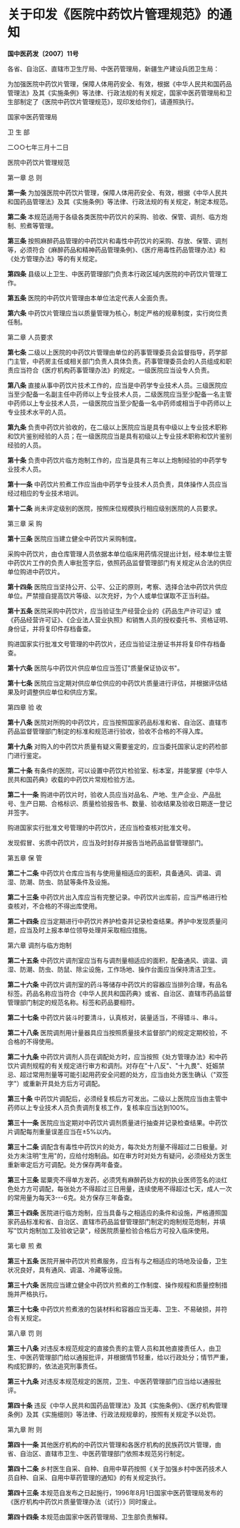 # 关于印发《医院中药饮片管理规范》的通知

**国中医药发〔2007〕11号**

各省、自治区、直辖市卫生厅局、中医药管理局，新疆生产建设兵团卫生局：

为加强医院中药饮片管理，保障人体用药安全、有效，根据《中华人民共和国药品管理法》及其《实施条例》等法律、行政法规的有关规定，国家中医药管理局和卫生部制定了《医院中药饮片管理规范》，现印发给你们，请遵照执行。

国家中医药管理局

卫 生 部

二○○七年三月十二日

医院中药饮片管理规范

第一章 总 则

**第一条** 为加强医院中药饮片管理，保障人体用药安全、有效，根据《中华人民共和国药品管理法》及其《实施条例》等法律、行政法规的有关规定，制定本规范。

**第二条** 本规范适用于各级各类医院中药饮片的采购、验收、保管、调剂、临方炮制、煎煮等管理。

**第三条** 按照麻醉药品管理的中药饮片和毒性中药饮片的采购、存放、保管、调剂等，必须符合《麻醉药品和精神药品管理条例》、《医疗用毒性药品管理办法》和《处方管理办法》等的有关规定。

**第四条** 县级以上卫生、中医药管理部门负责本行政区域内医院的中药饮片管理工作。

**第五条** 医院的中药饮片管理由本单位法定代表人全面负责。

**第六条** 中药饮片管理应当以质量管理为核心，制定严格的规章制度，实行岗位责任制。

第二章 人员要求

**第七条** 二级以上医院的中药饮片管理由单位的药事管理委员会监督指导，药学部门主管，中药房主任或相关部门负责人具体负责。药事管理委员会的人员组成和职责应当符合《医疗机构药事管理办法》的规定。一级医院应当设专人负责。

**第八条** 直接从事中药饮片技术工作的，应当是中药学专业技术人员。三级医院应当至少配备一名副主任中药师以上专业技术人员，二级医院应当至少配备一名主管中药师以上专业技术人员，一级医院应当至少配备一名中药师或相当于中药师以上专业技术水平的人员。

**第九条** 负责中药饮片验收的，在二级以上医院应当是具有中级以上专业技术职称和饮片鉴别经验的人员；在一级医院应当是具有初级以上专业技术职称和饮片鉴别经验的人员。

**第十条** 负责中药饮片临方炮制工作的，应当是具有三年以上炮制经验的中药学专业技术人员。

**第十一条** 中药饮片煎煮工作应当由中药学专业技术人员负责，具体操作人员应当经过相应的专业技术培训。

**第十二条** 尚未评定级别的医院，按照床位规模执行相应级别医院的人员要求。

第三章 采 购

**第十三条** 医院应当建立健全中药饮片采购制度。

采购中药饮片，由仓库管理人员依据本单位临床用药情况提出计划，经本单位主管中药饮片工作的负责人审批签字后，依照药品监督管理部门有关规定从合法的供应单位购进中药饮片。

**第十四条** 医院应当坚持公开、公平、公正的原则，考察、选择合法中药饮片供应单位。严禁擅自提高饮片等级、以次充好，为个人或单位谋取不正当利益。

**第十五条** 医院采购中药饮片，应当验证生产经营企业的《药品生产许可证》或《药品经营许可证》、《企业法人营业执照》和销售人员的授权委托书、资格证明、身份证，并将复印件存档备查。

购进国家实行批准文号管理的中药饮片，还应当验证注册证书并将复印件存档备查。

**第十六条** 医院与中药饮片供应单位应当签订"质量保证协议书"。

**第十七条** 医院应当定期对供应单位供应的中药饮片质量进行评估，并根据评估结果及时调整供应单位和供应方案。

第四章 验 收

**第十八条** 医院对所购的中药饮片，应当按照国家药品标准和省、自治区、直辖市药品监督管理部门制定的标准和规范进行验收，验收不合格的不得入库。

**第十九条** 对购入的中药饮片质量有疑义需要鉴定的，应当委托国家认定的药检部门进行鉴定。

**第二十条** 有条件的医院，可以设置中药饮片检验室、标本室，并能掌握《中华人民共和国药典》收载的中药饮片常规检验方法。

**第二十一条** 购进中药饮片时，验收人员应当对品名、产地、生产企业、产品批号、生产日期、合格标识、质量检验报告书、数量、验收结果及验收日期逐一登记并签字。

购进国家实行批准文号管理的中药饮片，还应当检查核对批准文号。

发现假冒、劣质中药饮片，应当及时封存并报告当地药品监督管理部门。

第五章 保 管

**第二十二条** 中药饮片仓库应当有与使用量相适应的面积，具备通风、调温、调湿、防潮、防虫、防鼠等条件及设施。

**第二十三条** 中药饮片出入库应当有完整记录。中药饮片出库前，应当严格进行检查核对，不合格的不得出库使用。

**第二十四条** 应当定期进行中药饮片养护检查并记录检查结果。养护中发现质量问题，应当及时上报本单位领导处理并采取相应措施。

第六章 调剂与临方炮制

**第二十五条** 中药饮片调剂室应当有与调剂量相适应的面积，配备通风、调温、调湿、防潮、防虫、防鼠、除尘设施，工作场地、操作台面应当保持清洁卫生。

**第二十六条** 中药饮片调剂室的药斗等储存中药饮片的容器应当排列合理，有品名标签。药品名称应当符合《中华人民共和国药典》或省、自治区、直辖市药品监督管理部门制定的规范名称。标签和药品要相符。

**第二十七条** 中药饮片装斗时要清斗，认真核对，装量适当，不得错斗、串斗。

**第二十八条** 医院调剂用计量器具应当按照质量技术监督部门的规定定期校验，不合格的不得使用。

**第二十九条** 中药饮片调剂人员在调配处方时，应当按照《处方管理办法》和中药饮片调剂规程的有关规定进行审方和调剂。对存在"十八反"、"十九畏"、妊娠禁忌、超过常用剂量等可能引起用药安全问题的处方，应当由处方医生确认（"双签字"）或重新开具处方后方可调配。

**第三十条** 中药饮片调配后，必须经复核后方可发出。二级以上医院应当由主管中药师以上专业技术人员负责调剂复核工作，复核率应当达到100%。

**第三十一条** 医院应当定期对中药饮片调剂质量进行抽查并记录检查结果。中药饮片调配每剂重量误差应当在±5%以内。

**第三十二条** 调配含有毒性中药饮片的处方，每次处方剂量不得超过二日极量。对处方未注明"生用"的，应给付炮制品。如在审方时对处方有疑问，必须经处方医生重新审定后方可调配。处方保存两年备查。

**第三十三条** 罂粟壳不得单方发药，必须凭有麻醉药处方权的执业医师签名的淡红色处方方可调配，每张处方不得超过三日用量，连续使用不得超过七天，成人一次的常用量为每天3---6克。处方保存三年备查。

**第三十四条** 医院进行临方炮制，应当具备与之相适应的条件和设施，严格遵照国家药品标准和省、自治区、直辖市药品监督管理部门制定的炮制规范炮制，并填写"饮片炮制加工及验收记录"，经医院质量检验合格后方可投入临床使用。

第七章 煎 煮

**第三十五条** 医院开展中药饮片煎煮服务，应当有与之相适应的场地及设备，卫生状况良好，具有通风、调温、冷藏等设施。

**第三十六条** 医院应当建立健全中药饮片煎煮的工作制度、操作规程和质量控制措施并严格执行。

**第三十七条** 中药饮片煎煮液的包装材料和容器应当无毒、卫生、不易破损，并符合有关规定。

第八章 罚 则

**第三十八条** 对违反本规范规定的直接负责的主管人员和其他直接责任人，由卫生、中医药管理部门给以通报批评，并根据情节轻重，给以行政处分；情节严重，构成犯罪的，依法追究刑事责任。

**第三十九条** 对违反本规范规定的医院，卫生、中医药管理部门应当给以通报批评。

**第四十条** 违反《中华人民共和国药品管理法》及其《实施条例》、《医疗机构管理条例》及其《实施细则》等法律、行政法规规章的，按照有关规定予以处罚。

第九章 附 则

**第四十一条** 其他医疗机构的中药饮片管理和各医疗机构的民族药饮片管理，由省、自治区、直辖市卫生、中医药管理部门依照本规范另行制定。

**第四十二条** 乡村医生自采、自种、自用中草药按照《关于加强乡村中医药技术人员自种、自采、自用中草药管理的通知》的有关规定执行。

**第四十三条** 本规范自发布之日起施行，1996年8月1日国家中医药管理局发布的《医疗机构中药饮片质量管理办法（试行）》同时废止。

**第四十四条** 本规范由国家中医药管理局、卫生部负责解释。
